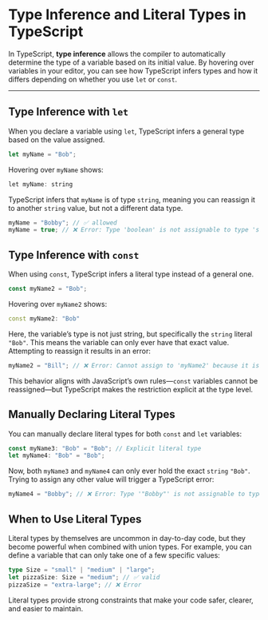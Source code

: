 # Type Inference and Literal Types in TypeScript

In TypeScript, **type inference** allows the compiler to automatically determine the type of a variable based on its initial value.
By hovering over variables in your editor, you can see how TypeScript infers types and how it differs depending on whether you use `let` or `const`.

---

## Type Inference with `let`

When you declare a variable using `let`, TypeScript infers a general type based on the value assigned.

```ts
let myName = "Bob";
```

Hovering over `myName` shows:

```cpp
let myName: string

```

TypeScript infers that `myName` is of type `string`, meaning you can reassign it to another `string` value, but not a different data type.

```ts
myName = "Bobby"; // ✅ allowed
myName = true; // ❌ Error: Type 'boolean' is not assignable to type 'string'
```

## Type Inference with `const`

When using `const`, TypeScript infers a literal type instead of a general one.

```ts
const myName2 = "Bob";
```

Hovering over `myName2` shows:

```cpp
const myName2: "Bob"
```

Here, the variable’s type is not just string, but specifically the `string` literal `"Bob"`.
This means the variable can only ever have that exact value. Attempting to reassign it results in an error:

```ts
myName2 = "Bill"; // ❌ Error: Cannot assign to 'myName2' because it is a constant
```

This behavior aligns with JavaScript’s own rules—`const` variables cannot be reassigned—but TypeScript makes the restriction explicit at the type level.

## Manually Declaring Literal Types

You can manually declare literal types for both `const` and `let` variables:

```ts
const myName3: "Bob" = "Bob"; // Explicit literal type
let myName4: "Bob" = "Bob";
```

Now, both `myName3` and `myName4` can only ever hold the exact `string` `"Bob"`.
Trying to assign any other value will trigger a TypeScript error:

```ts
myName4 = "Bobby"; // ❌ Error: Type '"Bobby"' is not assignable to type '"Bob"'
```

## When to Use Literal Types

Literal types by themselves are uncommon in day-to-day code, but they become powerful when combined with union types.
For example, you can define a variable that can only take one of a few specific values:

```ts
type Size = "small" | "medium" | "large";
let pizzaSize: Size = "medium"; // ✅ valid
pizzaSize = "extra-large"; // ❌ Error
```

Literal types provide strong constraints that make your code safer, clearer, and easier to maintain.
